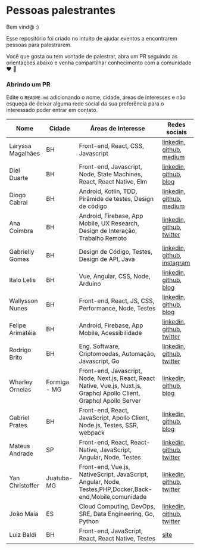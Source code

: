 
# Pessoas palestrantes

Bem vind@ :)

Esse repositório foi criado no intuito de ajudar eventos a encontrarem pessoas para palestrarem.

Você que gosta ou tem vontade de palestrar, abra um PR seguindo as orientações abaixo e venha compartilhar conhecimento com a comunidade :heart: :punch:

### Abrindo um PR

Edite o `README.md`  adicionando o  nome, cidade, áreas de interesses e não esqueça de deixar alguma rede social da sua preferência para o interessado poder entrar em contato.


| Nome | Cidade | Áreas de Interesse| Redes sociais
|--|--|--|--|
| Laryssa Magalhães | BH | Front-end, React, CSS, Javascript | [linkedin](https://www.linkedin.com/in/laryssa-magalhaes/), [github](https://github.com/laryssamagalhaes/), [medium](https://medium.com/@larymagal)
| Diel Duarte | BH | Front-end, Javascript, Node, State Machines, React, React Native, Elm | [linkedin](https://www.linkedin.com/in/dielduarte/), [github](https://github.com/dielduarte), [blog](https://dielduarte.github.io/blog/)
| Diogo Cabral | BH | Android, Kotlin, TDD, Pirâmide de testes, Design de código | [linkedin](https://www.linkedin.com/in/drcabral/), [github](https://github.com/drcabral), [medium](https://medium.com/@drkbral)
| Ana Coimbra | BH | Android, Firebase, App Mobile, UX Research, Design de Interação, Trabalho Remoto | [linkedin](https://www.linkedin.com/in/anacoimbrag/), [github](https://github.com/anacoimbrag), [twitter](https://twitter.com/anacoimbrag)
| Gabrielly Gomes | BH | Design de Código, Testes, Design de API, Java | [linkedin](https://www.linkedin.com/in/gabrielly-gomes-362770b0/), [github](https://github.com/GabriellyGomes), [instagram](https://www.instagram.com/gabyagomes/)
| Italo Lelis | BH | Vue, Angular, CSS, Node, Arduino | [linkedin](https://www.linkedin.com/in/italoleliscarvalho/), [github](https://github.com/italohdc), [blog](https://italolelis.com/)
| Wallysson Nunes | BH | Front-end, React, JS, CSS, Performance, Node, Testes | [linkedin](https://www.linkedin.com/in/wallynm/), [github](https://github.com/wallynm), [blog](https://medium.com/@wallynm)
| Felipe Arimatéia | BH | Android, Firebase, App Mobile, Acessibilidade | [linkedin](https://www.linkedin.com/in/felipearimateia), [github](https://github.com/felipearimateia), [twitter](https://twitter.com/twiterdoari)
| Rodrigo Brito | BH | Eng. Software, Criptomoedas, Automação, Javascript, Go  | [linkedin](https://www.linkedin.com/in/rodrigo-brito-ab46a260/), [github](https://github.com/rodrigo-brito), [twitter](https://twitter.com/RodrigoFBrito)
| Wharley Ornelas | Formiga - MG | Front-end, Javascript, Node, Next.js, React, React Native, Vue.js, Nuxt.js, Graphql Apollo Client, Graphql Apollo Server | [linkedin](https://www.linkedin.com/in/wharley-ornelas-da-rocha-65420932/), [github](https://github.com/wharley), [blog](https://wharley.github.io)
| Gabriel Prates | BH | Front-end, React, JavaScript, Apollo Client, Node.js, Testes, SSR, webpack | [linkedin](https://www.linkedin.com/in/gabrielprates/), [github](https://github.com/gabsprates/), [blog](https://gabrielprates.com/)
| Mateus Andrade | SP | Front-end, React, React-Native, JavaScript, Angular, Node, Testes | [linkedin](https://www.linkedin.com/in/mateus-andrade-costa-neri/), [github](https://github.com/MateusAndrade/), [twitter](https://twitter.com/Mateus_Andrad_)
| Yan Christoffer | Juatuba-MG | Front-end, Vue.js, NativeScript, JavaScript, Angular, Node, Testes,PHP,Docker,Back-end,Mobile,comunidade | [linkedin](https://www.linkedin.com/in/yan-christoffer-4b401a135/), [github](https://github.com/yanccprogramador/), [twitter](https://twitter.com/yan_christoffer)
| João Maia | ES | Cloud Computing, DevOps, SRE, Data Engineering, Go, Python | [linkedin](https://www.linkedin.com/in/jvrmaia/), [github](https://github.com/jvrmaia/), [twitter](https://twitter.com/jvrmaia)
| Luiz Baldi | BH | Front-end, JavaScript, React, React Native, Testes | [site](http://luizbaldi.com/)
